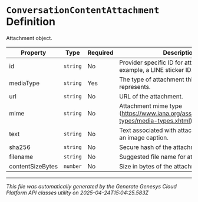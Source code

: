 # `ConversationContentAttachment` Definition

Attachment object.

| Property | Type | Required | Description |
|----------|------|----------|-------------|
| id | `string` | No | Provider specific ID for attachment. For example, a LINE sticker ID. |
| mediaType | `string` | Yes | The type of attachment this instance represents. |
| url | `string` | No | URL of the attachment. |
| mime | `string` | No | Attachment mime type (https://www.iana.org/assignments/media-types/media-types.xhtml). |
| text | `string` | No | Text associated with attachment such as an image caption. |
| sha256 | `string` | No | Secure hash of the attachment content. |
| filename | `string` | No | Suggested file name for attachment. |
| contentSizeBytes | `number` | No | Size in bytes of the attachment content. |

---

*This file was automatically generated by the Generate Genesys Cloud Platform API classes utility on 2025-04-24T15:04:25.583Z*